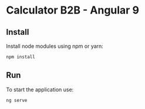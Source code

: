# Calculator B2B - Angular 9 


## Install

Install node modules using npm or yarn:

```bash
npm install
```

## Run

To start the application use:
```python
ng serve
```
